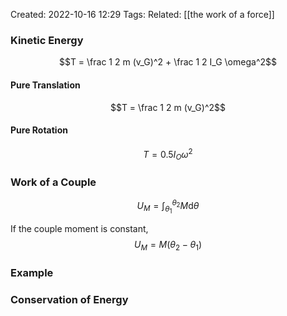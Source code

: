 Created: 2022-10-16 12:29
Tags: 
Related: [[the work of a force]]

### Kinetic Energy
$$T = \frac 1 2 m (v_G)^2 + \frac 1 2 I_G \omega^2$$

#### Pure Translation
$$T = \frac 1 2 m (v_G)^2$$

#### Pure Rotation
$$T = 0.5 I_O \omega^2$$

### Work of a Couple
$$U_M = \int_{\theta_1}^{\theta_2} M \mathrm d \theta$$

If the couple moment is constant,
$$U_M = M(\theta_2 - \theta_1)$$

### Example

### Conservation of Energy

